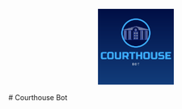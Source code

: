 <p align="center">
    <a href="https://discord.com/api/oauth2/authorize?client_id=800641313472249867&permissions=2080894192&scope=applications.commands%20bot"><img src="/assets/courthouse_logo.png" alt="Courthouse Bot" height="150" /></a>
</p>
# Courthouse Bot
